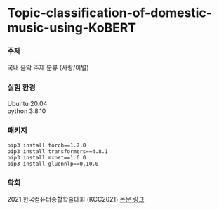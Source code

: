 # Topic-classification-of-domestic-music-using-KoBERT

### 주제
국내 음악 주제 분류 (사랑/이별)

### 실험 환경
Ubuntu 20.04  
python 3.8.10

### 패키지
```
pip3 install torch==1.7.0
pip3 install transformers==4.8.1
pip3 install mxnet==1.6.0
pip3 install gluonnlp==0.10.0
```


### 학회
2021 한국컴퓨터종합학술대회 (KCC2021)
[논문 링크](https://www.dbpia.co.kr/journal/articleDetail?nodeId=NODE10583421)

